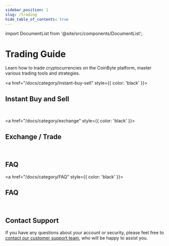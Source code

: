 ```yaml
---
sidebar_position: 1
slug: /trading
hide_table_of_contents: true
---
```


import DocumentList from '@site/src/components/DocumentList';

# Trading Guide

Learn how to trade cryptocurrencies on the CoinByte platform, master various trading tools and strategies.
<br/>


<a href="/docs/category/instant-buy-sell" style={{ color: 'black' }}>
  <h2>Instant Buy and Sell</h2>
  </a>
<DocumentList category="trading/instant-buy-sell" />
<br/>
  
<a href="/docs/category/exchange" style={{ color: 'black' }}>
  <h2>Exchange / Trade</h2>
  </a>
<DocumentList category="trading/exchange" />
<br/>
  
## FAQ
<a href="/docs/category/FAQ" style={{ color: 'black' }}>
  <h2>FAQ</h2>
  </a>
<DocumentList category="trading/faq-1" />
<br/>
  
## Contact Support

If you have any questions about your account or security, please feel free to [contact our customer support team](mailto:cs@coinbyte.com.au ), who will be happy to assist you.
